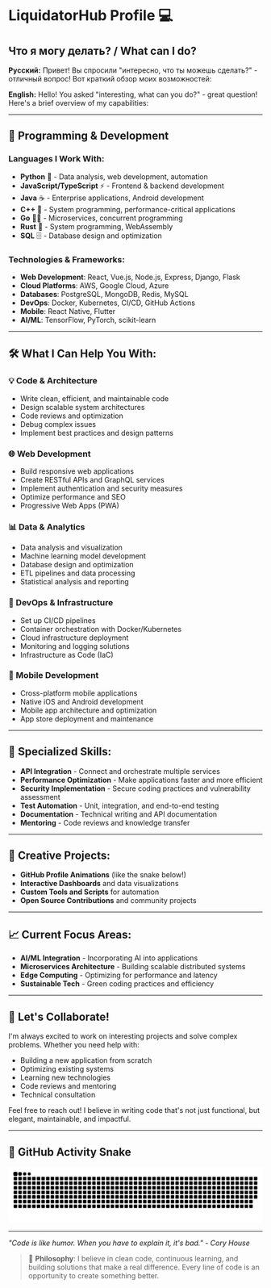 # LiquidatorHub Profile 💻

## Что я могу делать? / What can I do?

**Русский:** Привет! Вы спросили "интересно, что ты можешь сделать?" - отличный вопрос! Вот краткий обзор моих возможностей:

**English:** Hello! You asked "interesting, what can you do?" - great question! Here's a brief overview of my capabilities:

---

## 🚀 Programming & Development

### Languages I Work With:
- **Python** 🐍 - Data analysis, web development, automation
- **JavaScript/TypeScript** ⚡ - Frontend & backend development
- **Java** ☕ - Enterprise applications, Android development
- **C++** 🔧 - System programming, performance-critical applications
- **Go** 🏃‍♂️ - Microservices, concurrent programming
- **Rust** 🦀 - System programming, WebAssembly
- **SQL** 🗄️ - Database design and optimization

### Technologies & Frameworks:
- **Web Development**: React, Vue.js, Node.js, Express, Django, Flask
- **Cloud Platforms**: AWS, Google Cloud, Azure
- **Databases**: PostgreSQL, MongoDB, Redis, MySQL
- **DevOps**: Docker, Kubernetes, CI/CD, GitHub Actions
- **Mobile**: React Native, Flutter
- **AI/ML**: TensorFlow, PyTorch, scikit-learn

---

## 🛠️ What I Can Help You With:

### 💡 Code & Architecture
- Write clean, efficient, and maintainable code
- Design scalable system architectures
- Code reviews and optimization
- Debug complex issues
- Implement best practices and design patterns

### 🌐 Web Development
- Build responsive web applications
- Create RESTful APIs and GraphQL services
- Implement authentication and security measures
- Optimize performance and SEO
- Progressive Web Apps (PWA)

### 📊 Data & Analytics
- Data analysis and visualization
- Machine learning model development
- Database design and optimization
- ETL pipelines and data processing
- Statistical analysis and reporting

### 🔧 DevOps & Infrastructure
- Set up CI/CD pipelines
- Container orchestration with Docker/Kubernetes
- Cloud infrastructure deployment
- Monitoring and logging solutions
- Infrastructure as Code (IaC)

### 📱 Mobile Development
- Cross-platform mobile applications
- Native iOS and Android development
- Mobile app architecture and optimization
- App store deployment and maintenance

---

## 🎯 Specialized Skills:

- **API Integration** - Connect and orchestrate multiple services
- **Performance Optimization** - Make applications faster and more efficient
- **Security Implementation** - Secure coding practices and vulnerability assessment
- **Test Automation** - Unit, integration, and end-to-end testing
- **Documentation** - Technical writing and API documentation
- **Mentoring** - Code reviews and knowledge transfer

---

## 🎨 Creative Projects:

- **GitHub Profile Animations** (like the snake below!)
- **Interactive Dashboards** and data visualizations
- **Custom Tools and Scripts** for automation
- **Open Source Contributions** and community projects

---

## 📈 Current Focus Areas:

- **AI/ML Integration** - Incorporating AI into applications
- **Microservices Architecture** - Building scalable distributed systems
- **Edge Computing** - Optimizing for performance and latency
- **Sustainable Tech** - Green coding practices and efficiency

---

## 🤝 Let's Collaborate!

I'm always excited to work on interesting projects and solve complex problems. Whether you need help with:
- Building a new application from scratch
- Optimizing existing systems
- Learning new technologies
- Code reviews and mentoring
- Technical consultation

Feel free to reach out! I believe in writing code that's not just functional, but elegant, maintainable, and impactful.

---

## 🐍 GitHub Activity Snake

![Contributions Snake](./github-contribution-grid-snake.svg)

---

*"Code is like humor. When you have to explain it, it's bad." - Cory House*

> 💭 **Philosophy**: I believe in clean code, continuous learning, and building solutions that make a real difference. Every line of code is an opportunity to create something better.
